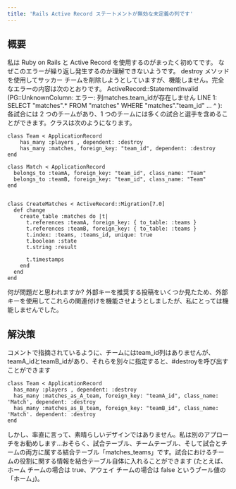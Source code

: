 ```yaml
---
title: 'Rails Active Record ステートメントが無効な未定義の列です'
---
```


## 概要
私は Ruby on Rails と Active Record を使用するのがまったく初めてです。
なぜこのエラーが繰り返し発生するのか理解できないようです。 destroy メソッドを使用してサッカー チームを削除しようとしていますが、機能しません。完全なエラーの内容は次のとおりです。
ActiveRecord::StatementInvalid (PG::UnknownColumn: エラー: 列matches.team_idが存在しません LINE 1: SELECT "matches".* FROM "matches" WHERE "matches"."team_id" ... ^ ):
各試合には 2 つのチームがあり、1 つのチームには多くの試合と選手を含めることができます。クラスは次のようになります。

```
class Team < ApplicationRecord
    has_many :players , dependent: :destroy
    has_many :matches, foreign_key: "team_id", dependent: :destroy
end

```
```
class Match < ApplicationRecord
  belongs_to :teamA, foreign_key: "team_id", class_name: "Team"
  belongs_to :teamB, foreign_key: "team_id", class_name: "Team"
end


```
```
class CreateMatches < ActiveRecord::Migration[7.0]
  def change
    create_table :matches do |t|
      t.references :teamA, foreign_key: { to_table: :teams }
      t.references :teamB, foreign_key: { to_table: :teams }
      t.index: :teams, :teams_id, unique: true
      t.boolean :state
      t.string :result

      t.timestamps
    end
  end
end

```
何が問題だと思われますか?
外部キーを推奨する投稿をいくつか見たため、外部キーを使用してこれらの関連付けを機能させようとしましたが、私にとっては機能しませんでした。

## 解決策
コメントで指摘されているように、チームにはteam_id列はありませんが、teamA_idとteamB_idがあり、それらを別々に指定すると、#destroyを呼び出すことができます

```
class Team < ApplicationRecord
  has_many :players , dependent: :destroy
  has_many :matches_as_A_team, foreign_key: "teamA_id", class_name: 'Match', dependent: :destroy
  has_many :matches_as_B_team, foreign_key: "teamB_id", class_name: 'Match'. dependent: :destroy
end

```
しかし、率直に言って、素晴らしいデザインではありません。私は別のアプローチをお勧めします...おそらく、試合テーブル、チームテーブル、そして試合とチームの両方に属する結合テーブル「matches_teams」です。試合におけるチームの役割に関する情報を結合テーブル自体に入れることができます (たとえば、ホーム チームの場合は true、アウェイ チームの場合は false というブール値の「ホーム」)。

